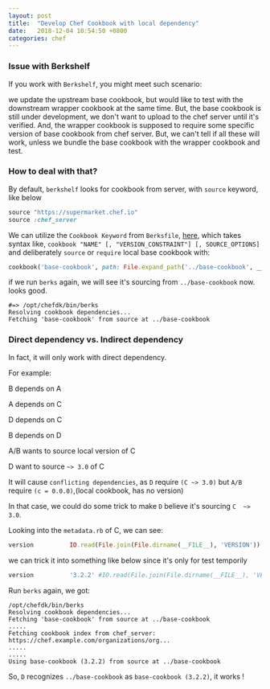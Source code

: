```yaml
---
layout: post
title:  "Develop Chef Cookbook with local dependency"
date:   2018-12-04 10:54:50 +0800
categories: chef
---
```


### Issue with Berkshelf 

If you work with `Berkshelf`, you might meet such scenario: 

we update the upstream base cookbook, but would like to test with the downstream wrapper cookbook at the same time. But, the base cookbook is still under development, we don't want to upload to the chef server until it's verified. And, the wrapper cookbook is supposed to require some specific version of base cookbook from chef server. But, we can't tell if all these will work, unless we bundle the base cookbook with the wrapper cookbook and test.

### How to deal with that? 

By default, `berkshelf` looks for cookbook from server, with `source` keyword, like below

```ruby
source "https://supermarket.chef.io"
source :chef_server
```

We can utilize the `Cookbook Keyword` from `Berksfile`, [here][berkshelf], which takes syntax like, `cookbook "NAME" [, "VERSION_CONSTRAINT"] [, SOURCE_OPTIONS]` and deliberately `source` or `require` local base cookbook with:

```ruby
cookbook('base-cookbook', path: File.expand_path('../base-cookbook', __dir__)) 
```

if we run `berks` again, we will see it's sourcing from `../base-cookbook` now. looks good.

```console
#=> /opt/chefdk/bin/berks
Resolving cookbook dependencies...
Fetching 'base-cookbook' from source at ../base-cookbook
```

### Direct dependency vs. Indirect dependency

In fact, it will only work with direct dependency.

For example:

B depends on A

A depends on C

D depends on C

B depends on D

A/B wants to source local version of C

D want to source `~> 3.0` of C

It will cause `conflicting dependencies`, as `D` require `(C ~> 3.0)` but `A/B` require `(c = 0.0.0)`,(local cookbook, has no version)

In that case, we could do some trick to make `D` believe it's sourcing `C  ~> 3.0`.

Looking into the `metadata.rb` of C, we can see:

```ruby
version          IO.read(File.join(File.dirname(__FILE__), 'VERSION')) rescue '0.0.1'
```

we can trick it into something like below since it's only for test temporily
```ruby
version          '3.2.2' #IO.read(File.join(File.dirname(__FILE__), 'VERSION')) rescue '0.0.1'
```

Run `berks` again, we got:
```console
/opt/chefdk/bin/berks 
Resolving cookbook dependencies...
Fetching 'base-cookbook' from source at ../base-cookbook
.....
Fetching cookbook index from chef_server: https://chef.example.com/organizations/org...
.....
.....
Using base-cookbook (3.2.2) from source at ../base-cookbook
```

So, `D` recognizes `../base-cookbook` as `base-cookbook (3.2.2)`, it works !



[berkshelf]: https://docs.chef.io/berkshelf.html#cookbook-keyword